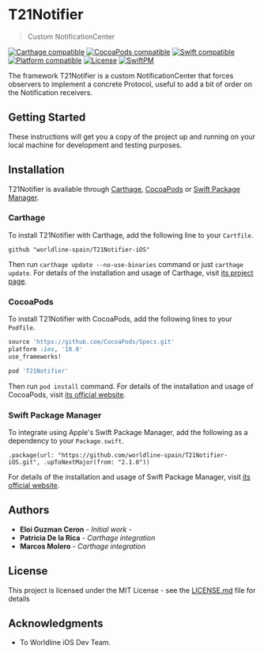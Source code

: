 
# T21Notifier
> Custom NotificationCenter

[![Carthage compatible](https://img.shields.io/badge/Carthage-compatible-brightgreen.svg)](https://github.com/Carthage/Carthage)
[![CocoaPods compatible](https://img.shields.io/badge/pod-2.1.0-informational.svg)](http://cocoapods.org/pods/Swinject)
[![Swift compatible](https://img.shields.io/badge/Swift-5.0-orange.svg)]()
[![Platform compatible](https://img.shields.io/badge/platform-iOS-lightgrey.svg)]()
[![License](https://img.shields.io/badge/license-Apache--2.0-blue.svg)]()
[![SwiftPM](https://img.shields.io/badge/Swift%20Package%20Manager-compatible-brightgreen.svg)](https://swift.org/package-manager/)


The framework T21Notifier is a custom NotificationCenter that forces observers to implement a concrete Protocol, useful to add a bit of order on the Notification receivers.


## Getting Started

These instructions will get you a copy of the project up and running on your local machine for development and testing purposes.


## Installation

T21Notifier is available through [Carthage](https://github.com/Carthage/Carthage), [CocoaPods](https://cocoapods.org) or [Swift Package Manager](https://swift.org/package-manager/).

### Carthage

To install T21Notifier with Carthage, add the following line to your `Cartfile`.

```
github "worldline-spain/T21Notifier-iOS"
```

Then run `carthage update --no-use-binaries` command or just `carthage update`. For details of the installation and usage of Carthage, visit [its project page](https://github.com/Carthage/Carthage).


### CocoaPods

To install T21Notifier with CocoaPods, add the following lines to your `Podfile`.

```ruby
source 'https://github.com/CocoaPods/Specs.git'
platform :ios, '10.0'
use_frameworks!

pod 'T21Notifier'
```

Then run `pod install` command. For details of the installation and usage of CocoaPods, visit [its official website](https://cocoapods.org).

### Swift Package Manager
To integrate using Apple's Swift Package Manager, add the following as a dependency to your `Package.swift`.

```rubi
.package(url: "https://github.com/worldline-spain/T21Notifier-iOS.git", .upToNextMajor(from: "2.1.0"))
```

For details of the installation and usage of Swift Package Manager, visit [its official website](https://swift.org/package-manager/).


## Authors

* **Eloi Guzman Ceron** - *Initial work* - 
* **Patricia De la Rica** - *Carthage integration*
* **Marcos Molero** - *Carthage integration* 

## License

This project is licensed under the MIT License - see the [LICENSE.md](LICENSE.md) file for details

## Acknowledgments

* To Worldline iOS Dev Team.
